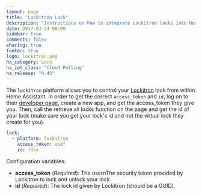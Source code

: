 ```yaml
---
layout: page
title: "Lockitron Lock"
description: "Instructions on how to integrate Lockitron locks into Home Assistant."
date: 2017-03-24 00:00
sidebar: true
comments: false
sharing: true
footer: true
logo: lockitron.png
ha_category: Lock
ha_iot_class: "Cloud Polling"
ha_release: "0.42"
---
```


The `lockitron` platform allows you to control your [Lockitron](https://lockitron.com/) lock from within Home Assistant.
In order to get the correct `access_token` and `id`, log on to their [developer page](https://api.lockitron.com/), create a new app, and get the access_token they give you.
Then, call the retrieve all locks function on the page and get the id of your lock (make sure you get your lock's id and not the virtual lock they create for you).

```yaml
lock:
  - platform: lockitron
    access_token: asdf
    id: fdsa
```

Configuration variables:

- **access_token** (*Required*): The usernThe security token provided by Lockitron to lock and unlock your lock.
- **id** (*Required*): The lock id given by Lockitron (should be a GUID).

